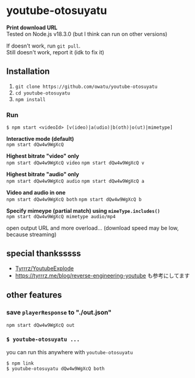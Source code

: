 # youtube-otosuyatu

**Print download URL**  
Tested on Node.js v18.3.0 (but I think can run on other versions)

If doesn't work, run `git pull`.  
Still doesn't work, report it (idk to fix it)

## Installation

1. `git clone https://github.com/owatu/youtube-otosuyatu`
1. `cd youtube-otosuyatu`
1. `npm install`

### Run

```
$ npm start <videoId> [v(ideo)|a(udio)|b(oth)|o(ut)|mimetype]
```

**Interactive mode (default)**  
`npm start dQw4w9WgXcQ`

**Highest bitrate "video" only**  
`npm start dQw4w9WgXcQ video`
`npm start dQw4w9WgXcQ v`

**Highest bitrate "audio" only**  
`npm start dQw4w9WgXcQ audio`
`npm start dQw4w9WgXcQ a`

**Video and audio in one**  
`npm start dQw4w9WgXcQ both`
`npm start dQw4w9WgXcQ b`

**Specify mimeype (partial match) using `mimeType.includes()`**  
`npm start dQw4w9WgXcQ mimetype audio/mp4`

open output URL and more overload... (download speed may be low, because streaming)

## special thanksssss

- [Tyrrrz/YoutubeExplode](https://github.com/Tyrrrz/YoutubeExplode)
- https://tyrrrz.me/blog/reverse-engineering-youtube も参考にしてます

## other features

### save `playerResponse` to "./out.json"

```shell
npm start dQw4w9WgXcQ out
```

### `$ youtube-otosuyatu ...`

you can run this anywhere with `youtube-otosuyatu`

```
$ npm link
$ youtube-otosuyatu dQw4w9WgXcQ both
```
